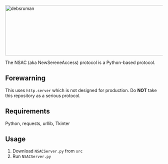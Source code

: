 <img width="1498" height="161" alt="debsruman" src="https://github.com/user-attachments/assets/99ecc51c-8103-48dc-b46e-11f19a14ffbd" />

The NSAC (aka NewSereneAccess) protocol is a Python-based protocol.

## Forewarning

This uses `http.server` which is not designed for production. Do <b style="color: #ff0000r">NOT</b> take this repository as a serious protocol.

## Requirements

Python, requests, urllib, Tkinter

## Usage

1. Download `NSACServer.py` from `src`
2. Run `NSACServer.py`
